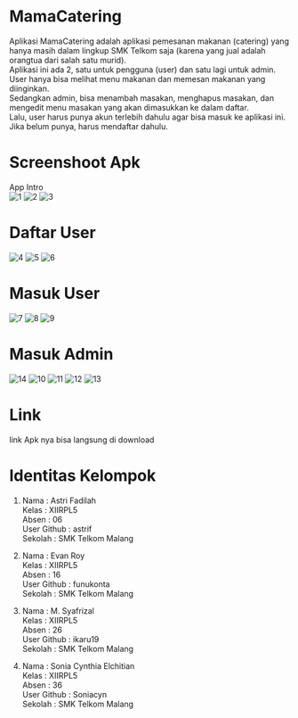 # MamaCatering

Aplikasi MamaCatering adalah aplikasi pemesanan makanan (catering) yang hanya masih dalam lingkup SMK Telkom saja (karena yang jual adalah orangtua 
dari salah satu murid).<br> 
Aplikasi ini ada 2, satu untuk pengguna (user) dan satu lagi untuk admin.<br>
User hanya bisa melihat menu makanan dan memesan makanan yang diinginkan.<br>
Sedangkan admin, bisa menambah masakan, menghapus masakan, dan mengedit menu masakan yang akan dimasukkan ke dalam daftar.<br>
Lalu, user harus punya akun terlebih dahulu agar bisa masuk ke aplikasi ini. Jika belum punya, harus mendaftar dahulu.<br>

# Screenshoot Apk
App Intro<br>
![1](https://github.com/Soniacyn/MamaCatering/blob/master/1.jpg)
![2](https://github.com/Soniacyn/MamaCatering/blob/master/2.jpg)
![3](https://github.com/Soniacyn/MamaCatering/blob/master/3.jpg)

# Daftar User
![4](https://github.com/Soniacyn/MamaCatering/blob/master/4.jpg)
![5](https://github.com/Soniacyn/MamaCatering/blob/master/6.jpg)
![6](https://github.com/Soniacyn/MamaCatering/blob/master/5.jpg)

# Masuk User
![7](https://github.com/Soniacyn/MamaCatering/blob/master/7.jpg)
![8](https://github.com/Soniacyn/MamaCatering/blob/master/8.jpg)
![9](https://github.com/Soniacyn/MamaCatering/blob/master/9.jpg)

# Masuk Admin
![14](https://github.com/Soniacyn/MamaCatering/blob/master/14.jpg)
![10](https://github.com/Soniacyn/MamaCatering/blob/master/10.jpg)
![11](https://github.com/Soniacyn/MamaCatering/blob/master/11.jpg)
![12](https://github.com/Soniacyn/MamaCatering/blob/master/12.jpg)
![13](https://github.com/Soniacyn/MamaCatering/blob/master/13.jpg)

# Link 
link Apk nya bisa langsung di download

# Identitas Kelompok<br>
1. Nama        : Astri Fadilah<br>
   Kelas       : XIIRPL5<br>
   Absen       : 06<br>
   User Github : astrif<br>
   Sekolah     : SMK Telkom Malang<br>
   
2. Nama        : Evan Roy<br>
   Kelas       : XIIRPL5<br>
   Absen       : 16<br>
   User Github : funukonta<br>
   Sekolah     : SMK Telkom Malang<br>
   
3. Nama        : M. Syafrizal<br>
   Kelas       : XIIRPL5<br>
   Absen       : 26<br>
   User Github : ikaru19<br>
   Sekolah     : SMK Telkom Malang<br>
   
4. Nama        : Sonia Cynthia Elchitian<br>
   Kelas       : XIIRPL5<br>
   Absen       : 36<br>
   User Github : Soniacyn<br>
   Sekolah     : SMK Telkom Malang<br>
   
